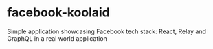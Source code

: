 # facebook-koolaid
Simple application showcasing Facebook tech stack: React, Relay and GraphQL in a real world application
